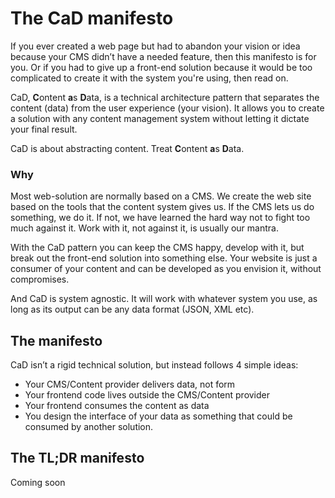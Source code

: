 # The CaD manifesto

If you ever created a web page but had to abandon your vision or idea because your CMS didn’t have a needed feature, then this manifesto is for you. Or if you had to give up a front-end solution because it would be too complicated to create it with the system you're using, then read on.

CaD, **C**ontent **a**s **D**ata, is a technical architecture pattern that separates the content (data) from the user experience (your vision). It allows you to create a solution with any content management system without letting it dictate your final result.

CaD is about abstracting content. Treat **C**ontent **a**s **D**ata. 

### Why

Most web-solution are normally based on a CMS. We create the web site based on the tools that the content system gives us. If the CMS lets us do something, we do it. If not, we have learned the hard way not to fight too much against it. Work with it, not against it, is usually our mantra.

With the CaD pattern you can keep the CMS happy, develop with it, but break out the front-end solution into something else. Your website is just a consumer of your content and can be developed as you envision it, without compromises.

And CaD is system agnostic. It will work with whatever system you use, as long as its output can be any data format (JSON, XML etc).

## The manifesto

CaD isn’t a rigid technical solution, but instead follows 4 simple ideas:

- Your CMS/Content provider delivers data, not form
- Your frontend code lives outside the CMS/Content provider
- Your frontend consumes the content as data
- You design the interface of your data as something that could be consumed by another solution.

## The TL;DR manifesto

Coming soon

